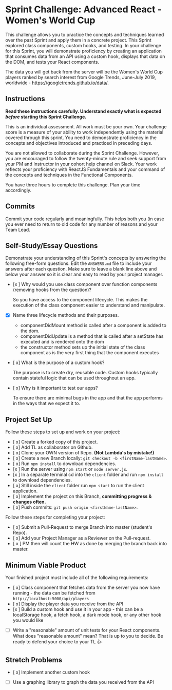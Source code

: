 # Sprint Challenge: Advanced React - Women's World Cup

This challenge allows you to practice the concepts and techniques learned over the past Sprint and apply them in a concrete project. This Sprint explored class components, custom hooks, and testing. In your challenge for this Sprint, you will demonstrate proficiency by creating an application that consumes data from an API using a custom hook, displays that data on the DOM, and tests your React components.

The data you will get back from the server will be the Women's World Cup players ranked by search interest from Google Trends, June-July 2019, worldwide - https://googletrends.github.io/data/.

## Instructions

**Read these instructions carefully. Understand exactly what is expected _before_ starting this Sprint Challenge.**

This is an individual assessment. All work must be your own. Your challenge score is a measure of your ability to work independently using the material covered through this sprint. You need to demonstrate proficiency in the concepts and objectives introduced and practiced in preceding days.

You are not allowed to collaborate during the Sprint Challenge. However, you are encouraged to follow the twenty-minute rule and seek support from your PM and Instructor in your cohort help channel on Slack. Your work reflects your proficiency with ReactJS Fundamentals and your command of the concepts and techniques in the Functional Components.

You have three hours to complete this challenge. Plan your time accordingly.

## Commits

Commit your code regularly and meaningfully. This helps both you (in case you ever need to return to old code for any number of reasons and your Team Lead.

## Self-Study/Essay Questions

Demonstrate your understanding of this Sprint's concepts by answering the following free-form questions. Edit the `ANSWERS.md` file to include your answers after each question. Make sure to leave a blank line above and below your answer so it is clear and easy to read by your project manager.

- [x ] Why would you use class component over function components (removing hooks from the question)?

    So you have access to the component lifecycle. This makes the execution of the class component easier to understand and manipulate.

- [x] Name three lifecycle methods and their purposes.

    - componentDidMount method is called after a component is added to the dom.
    - componentDidUpdate is a method that is called after a setState has executed and is rendered onto the dom
    - the constructor method sets up the initial state of the class component as is the very first thing that the component executes

- [ x] What is the purpose of a custom hook?

    The purpose is to create dry, reusable code. Custom hooks typically contain stateful logic that can be used throughout an app.

- [ x] Why is it important to test our apps?

    To ensure there are minimal bugs in the app and that the app performs in the ways that we expect it to.

## Project Set Up

Follow these steps to set up and work on your project:

- [ x] Create a forked copy of this project.
- [ x] Add TL as collaborator on Github.
- [ x] Clone your OWN version of Repo. **(Not Lambda's by mistake!)**
- [ x] Create a new Branch locally: `git checkout -b <firstName-lastName>`.
- [ x] Run `npm install` to download dependencies.
- [x ] Run the server using `npm start` or `node server.js`.
- [x ] In a separate terminal cd into the `client` folder and run `npm install` to download dependencies.
- [ x] Still inside the `client` folder run `npm start` to run the client application.
- [ x] Implement the project on this Branch, **committing progress & changes often.**
- [ x] Push commits: `git push origin <firstName-lastName>`.

Follow these steps for completing your project:

- [ x] Submit a Pull-Request to merge <firstName-lastName> Branch into master (student's  Repo).
- [ x] Add your Project Manager as a Reviewer on the Pull-request.
- [ x
] PM then will count the HW as done by merging the branch back into master.

## Minimum Viable Product

Your finished project must include all of the following requirements:

- [ x] Class component that fetches data from the server you now have running - the data can be fetched from `http://localhost:5000/api/players`
- [ x] Display the player data you receive from the API
- [x ] Build a custom hook and use it in your app - this can be a localStorage hook, a fetch hook, a dark mode hook, or any other hook you would like
- [ ] Write a "reasonable" amount of unit tests for your React components. What does "reasonable amount" mean? That is up to you to decide. Be ready to defend your choice to your TL 👍

## Stretch Problems

- [ x] Implement another custom hook
- [ ] Use a graphing library to graph the data you received from the API
